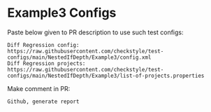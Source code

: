 # Example3 Configs
Paste below given to PR description to use such test configs:
```
Diff Regression config: https://raw.githubusercontent.com/checkstyle/test-configs/main/NestedIfDepth/Example3/config.xml
Diff Regression projects: https://raw.githubusercontent.com/checkstyle/test-configs/main/NestedIfDepth/Example3/list-of-projects.properties
```
Make comment in PR:
```
Github, generate report
```
